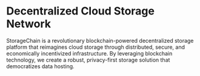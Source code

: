 # Decentralized Cloud Storage Network
 StorageChain is a revolutionary blockchain-powered decentralized storage platform that reimagines cloud storage through distributed, secure, and economically incentivized infrastructure. By leveraging blockchain technology, we create a robust, privacy-first storage solution that democratizes data hosting.
